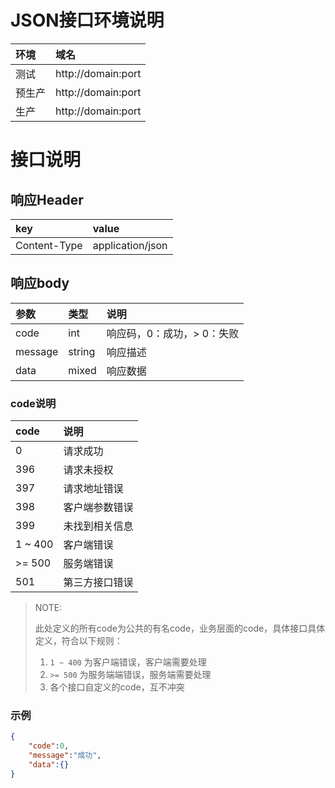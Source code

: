 # JSON接口环境说明

环境|域名
:---|:---
测试|http://domain:port
预生产|http://domain:port
生产|http://domain:port

# 接口说明

## 响应Header
key|value
:--|:--
Content-Type|application/json

## 响应body

参数|类型|说明
:---|:---|:---
code|int|响应码，0：成功，> 0：失败
message|string|响应描述
data|mixed|响应数据

### code说明

code|说明
:--|:--
0|请求成功
396|请求未授权
397|请求地址错误
398|客户端参数错误
399|未找到相关信息
1 ~ 400|客户端错误
\>= 500|服务端错误
501|第三方接口错误

> NOTE:
>
> 此处定义的所有code为公共的有名code，业务层面的code，具体接口具体定义，符合以下规则：
> 1. `1 ~ 400` 为客户端错误，客户端需要处理
> 2. `>= 500` 为服务端端错误，服务端需要处理
> 3. 各个接口自定义的code，互不冲突

### 示例
```json
{
    "code":0,
    "message":"成功",
    "data":{}
}
```